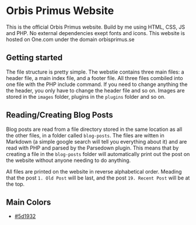 # Orbis Primus Website
This is the official Orbis Primus website. Build by me using HTML, CSS, JS and PHP. No external dependencies exept fonts and icons. This website is hosted on One.com under the domain orbisprimus.se

## Getting started 
The file structure is pretty simple. The webstie contains three main files: a header file, a main index file, and a footer file. All three files combiled into one file with the PHP include command. If you need to change anything the the header, you only have to change the header file and so on. 
Images are stored in the `images` folder, plugins in the `plugins` folder and so on. 

## Reading/Creating Blog Posts
Blog posts are read from a file directory stored in the same location as all the other files, in a folder called `blog-posts`. The files are witten in Markdown (a simple google search will tell you everything about it) and are read with PHP and parsed by the Parsedown plugin. This means that by creating a file in the `blog-posts` folder will automatically print out the post on the website without anyone needing to do anything. 

All files are printed on the website in reverse alphabetical order. Meading that the post `1. Old Post` will be last, and the post `19. Recent Post` will be at the top. 

## Main Colors

- [#5d1932](https://www.google.com/search?sxsrf=ALeKk01tNzFGzzn0eydNC0YP4A_kGyVbuQ%3A1597320284362&ei=XCw1X9W_FcvZrgTVx5_AAw&q=%235d1932&oq=%235d1932&gs_lcp=CgZwc3ktYWIQAzoECCMQJ1DlBljlBmDAB2gAcAB4AIABUYgBkAGSAQEymAEAoAEBqgEHZ3dzLXdpesABAQ&sclient=psy-ab&ved=0ahUKEwjV3ZDhkZjrAhXLrIsKHdXjBzgQ4dUDCAs&uact=5)
